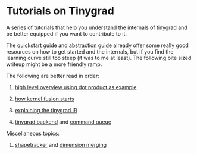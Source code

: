 # Tutorials on Tinygrad

A series of tutorials that help you understand the internals of tinygrad
and be better equipped if you want to contribute to it.

The [quickstart guide](https://github.com/tinygrad/tinygrad/blob/master/docs/quickstart.md)
and [abstraction guide](https://github.com/tinygrad/tinygrad/blob/master/docs/abstractions2.py)
already offer some really good resources on how to get started and the internals, 
but if you find the learning curve still too steep (it was to me at least). The 
following bite sized writeup might be a more friendly ramp. 

The following are better read in order:

1. [high level overview using dot product as example](dotproduct.md)

2. [how kernel fusion starts](scheduleitem.md)

3. [explaining the tinygrad IR](uops.md)

4. [tinygrad backend](backends.md) and [command queue](commandqueue.md)


Miscellaneous topics:
1. [shapetracker](shapetracker.md) and [dimension merging](mergedim.md)